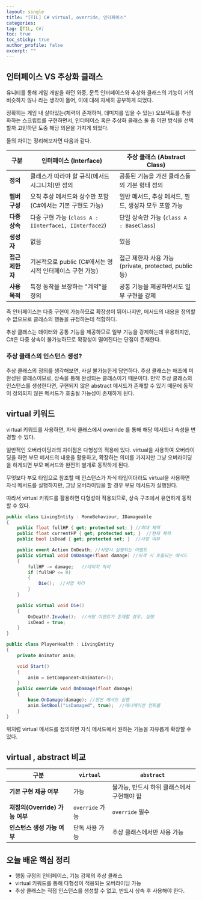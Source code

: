 ```yaml
---
layout: single
title: "[TIL] C# virtual, override, 인터페이스"
categories:
tag: [TIL, C#]
toc: true
toc_sticky: true
author_profile: false
excerpt: ""
---
```


## 인터페이스 VS 추상화 클래스

유니티를 통해 게임 개발을 하던 와중, 문득 인터페이스와 추상화 클래스의 기능이 거의 비슷하지 않나 라는 생각이 들어, 이에 대해 자세히 공부하게 되었다.

정확히는 게임 내 살아있는(체력이 존재하며, 데미지를 입을 수 있는) 오브젝트를 추상화하는 스크립트를 구현하면서, 인터페이스 혹은 추상화 클래스 둘 중 어떤 방식을 선택할까 고민하던 도중 해당 의문을 가지게 되었다.

둘의 차이는 정리해보자면 다음과 같다.

| 구분            | 인터페이스 (Interface)                                     | 추상 클래스 (Abstract Class)                          |
| --------------- | ---------------------------------------------------------- | ----------------------------------------------------- |
| **정의**        | 클래스가 따라야 할 규칙(메서드 시그니처)만 정의            | 공통된 기능을 가진 클래스들의 기본 형태 정의          |
| **멤버 구성**   | 오직 추상 메서드와 상수만 포함 (C#에서는 기본 구현도 가능) | 일반 메서드, 추상 메서드, 필드, 생성자 모두 포함 가능 |
| **다중 상속**   | 다중 구현 가능 (`class A : IInterface1, IInterface2`)      | 단일 상속만 가능 (`class A : BaseClass`)              |
| **생성자**      | 없음                                                       | 있음                                                  |
| **접근 제한자** | 기본적으로 public (C#에서는 명시적 인터페이스 구현 가능)   | 접근 제한자 사용 가능 (private, protected, public 등) |
| **사용 목적**   | 특정 동작을 보장하는 "계약"을 정의                         | 공통 기능을 제공하면서도 일부 구현을 강제             |

즉 인터페이스는 다중 구현이 가능하므로 확장성이 뛰어나지만, 메서드의 내용을 정의할 수 없으므로 클래스의 행동을 규정하는데 적합하다.

추상 클래스는 데이터와 공통 기능을 제공하므로 일부 기능을 강제하는데 유용하지만, C#은 다중 상속이 불가능하므로 확장성이 떨어진다는 단점이 존재한다.

### 추상 클래스의 인스턴스 생성?

추상 클래스의 정의를 생각해보면, 사실 불가능한게 당연하다. 추상 클래스는 애초에 미완성된 클래스이므로, 상속을 통해 완성되는 클래스이기 때문이다. 만약 추상 클래스의 인스턴스를 생성한다면, 구현되지 않은 abstract 메서드가 존재할 수 있기 때문에 동작이 정의되지 않은 메서드가 호출될 가능성이 존재하게 된다.

## virtual 키워드

virtual 키워드를 사용하면, 자식 클래스에서 override 를 통해 해당 메서드나 속성을 변경할 수 있다.

일반적인 오버라이딩과의 차이점은 다형성의 적용에 있다. virtual을 사용하여 오버라이딩을 하면 부모 메서드의 내용을 활용하고, 확장하는 의미를 가지지만 그냥 오버라이딩을 하게되면 부모 메서드와 완전히 별개로 동작하게 된다.

무엇보다 부모 타입으로 참조할 때 인스턴스가 자식 타입이더라도 virtual을 사용하면 자식 메서드를 실행하지만, 그냥 오버라이딩을 할 경우 부모 메서드가 실행된다.

따라서 virtual 키워드를 활용하면 다형성이 적용되므로, 상속 구조에서 유연하게 동작할 수 있다.

```c#
public class LivingEntity : MonoBehaviour, IDamageable
{
    public float fullHP { get; protected set; } //최대 체력
    public float currentHP { get; protected set; }  //현재 체력
    public bool isDead { get; protected set; }  //사망 여부

    public event Action OnDeath; //사망시 실행되는 이벤트
    public virtual void OnDamage(float damage) //피격 시 호출되는 메서드
    {
        fullHP -= damage;   //데미지 처리
        if (fullHP <= 0)
        {
            Die();  //사망 처리
        }
    }

    public virtual void Die()
    {
        OnDeath?.Invoke();  //사망 이벤트가 존재할 경우, 실행
        isDead = true;
    }
}
```

```c#
public class PlayerHealth : LivingEntity
{
    private Animator anim;

    void Start()
    {
        anim = GetComponent<Animator>();
    }
    public override void OnDamage(float damage)
    {
        base.OnDamage(damage); //원본 메서드 실행
        anim.SetBool("isDamaged", true);  //애니메이션 컨트롤
    }
}
```

위처럼 virtual 메서드를 정의하면 자식 메서드에서 원하는 기능을 자유롭게 확장할 수 있다.

## virtual , abstract 비교

| 구분                           | `virtual`       | `abstract`                                 |
| ------------------------------ | --------------- | ------------------------------------------ |
| **기본 구현 제공 여부**        | 가능            | 불가능, 반드시 하위 클래스에서 구현해야 함 |
| **재정의(Override) 가능 여부** | `override` 가능 | `override` 필수                            |
| **인스턴스 생성 가능 여부**    | 단독 사용 가능  | 추상 클래스에서만 사용 가능                |

## 오늘 배운 핵심 정리

- 행동 규정의 인터페이스, 기능 강제의 추상 클래스
- virtual 키워드를 통해 다형성이 적용되는 오버라이딩 가능
- 추상 클래스는 직접 인스턴스를 생성할 수 없고, 반드시 상속 후 사용해야 한다.
